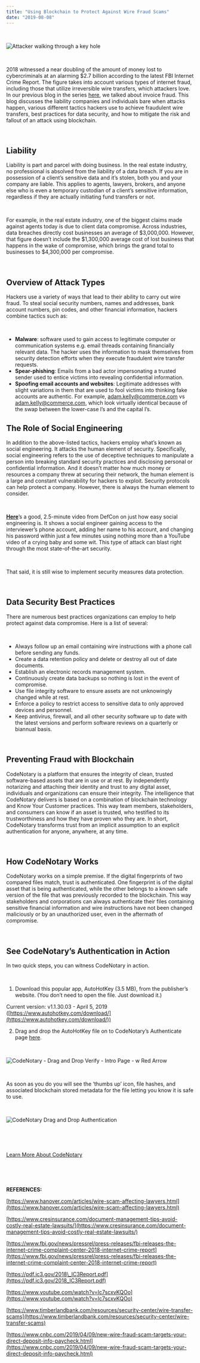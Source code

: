 ```yaml
---
title: "Using Blockchain to Protect Against Wire Fraud Scams"
date: "2019-08-08"
---
```


 

![Attacker walking through a key hole](/images/blog/Attacker-walking-through-a-key-hole-300x169.jpg)

 

2018 witnessed a near doubling of the amount of money lost to cybercriminals at an alarming $2.7 billion according to the latest FBI Internet Crime Report. The figure takes into account various types of internet fraud, including those that utilize irreversible wire transfers, which attackers love. In our previous blog in the series [here](https://www.codenotary.io/protecting-against-120mm-invoice-scam-loss-using-blockchain/), we talked about invoice fraud. This blog discusses the liability companies and individuals bare when attacks happen, various different tactics hackers use to achieve fraudulent wire transfers, best practices for data security, and how to mitigate the risk and fallout of an attack using blockchain.

 

## **Liability**

Liability is part and parcel with doing business. In the real estate industry, no professional is absolved from the liability of a data breach. If you are in possession of a client’s sensitive data and it’s stolen, both you and your company are liable. This applies to agents, lawyers, brokers, and anyone else who is even a temporary custodian of a client’s sensitive information, regardless if they are actually initiating fund transfers or not. 

 

For example, in the real estate industry, one of the biggest claims made against agents today is due to client data compromise. Across industries, data breaches directly cost businesses an average of $3,000,000. However, that figure doesn’t include the $1,300,000 average cost of lost business that happens in the wake of compromise, which brings the grand total to businesses to $4,300,000 per compromise.

 

## **Overview of Attack Types** 

Hackers use a variety of ways that lead to their ability to carry out wire fraud. To steal social security numbers, names and addresses, bank account numbers, pin codes, and other financial information, hackers combine tactics such as:

 

- **Malware**: software used to gain access to legitimate computer or communication systems e.g. email threads containing financially relevant data. The hacker uses the information to mask themselves from security detection efforts when they execute fraudulent wire transfer requests. 
- **Spear-phishing**: Emails from a bad actor impersonating a trusted sender used to entice victims into revealing confidential information. 
- **Spoofing email accounts and websites**: Legitimate addresses with slight variations in them that are used to fool victims into thinking fake accounts are authentic. For example, [adam.kelly@commerce.com](mailto:adam.kelly@commerce.com) vs [adam.keIIy@commerce.com](mailto:adam.keIIy@commerce.com), which look virtually identical because of the swap between the lower-case l’s and the capital I’s. 

## **The Role of Social Engineering**

In addition to the above-listed tactics, hackers employ what’s known as social engineering. It attacks the human element of security. Specifically, social engineering refers to the use of deceptive techniques to manipulate a person into breaking standard security practices and disclosing personal or confidential information. And it doesn’t matter how much money or resources a company threw at securing their network, the human element is a large and constant vulnerability for hackers to exploit. Security protocols can help protect a company. However, there is always the human element to consider. 

 

**[Here](https://www.youtube.com/watch?v=lc7scxvKQOo)**’s a good, 2.5-minute video from DefCon on just how easy social engineering is. It shows a social engineer gaining access to the interviewer’s phone account, adding her name to his account, and changing his password within just a few minutes using nothing more than a YouTube video of a crying baby and some wit. This type of attack can blast right through the most state-of-the-art security. 

 

That said, it is still wise to implement security measures data protection. 

 

## **Data Security Best Practices**

There are numerous best practices organizations can employ to help protect against data compromise. Here is a list of several:

 

- Always follow up an email containing wire instructions with a phone call before sending any funds. 
- Create a data retention policy and delete or destroy all out of date documents.
- Establish an electronic records management system.
- Continuously create data backups so nothing is lost in the event of compromise.
- Use file integrity software to ensure assets are not unknowingly changed while at rest.
- Enforce a policy to restrict access to sensitive data to only approved devices and personnel.
- Keep antivirus, firewall, and all other security software up to date with the latest versions and perform software reviews on a quarterly or biannual basis. 

 

## **Preventing Fraud with Blockchain**

CodeNotary is a platform that ensures the integrity of clean, trusted software-based assets that are in use or at rest. By independently notarizing and attaching their identity and trust to any digital asset, individuals and organizations can ensure their integrity. The intelligence that CodeNotary delivers is based on a combination of blockchain technology and Know Your Customer practices. This way team members, stakeholders, and consumers can know if an asset is trusted, who testified to its trustworthiness and how they have proven who they are. In short, CodeNotary transforms trust from an implicit assumption to an explicit authentication for anyone, anywhere, at any time. 

 

## **How CodeNotary Works**

CodeNotary works on a simple premise. If the digital fingerprints of two compared files match, trust is authenticated. One fingerprint is of the digital asset that is being authenticated, while the other belongs to a known safe version of the file that was previously recorded to the blockchain. This way stakeholders and corporations can always authenticate their files containing sensitive financial information and wire instructions have not been changed maliciously or by an unauthorized user, even in the aftermath of compromise. 

 

## **See CodeNotary’s Authentication in Action**

In two quick steps, you can witness CodeNotary in action.

 

1. Download this popular app, AutoHotKey (3.5 MB), from the publisher’s website. (You don’t need to open the file. Just download it.)

 Current version: v1.1.30.03 - April 5, 2019 ([https://www.autohotkey.com/download/](https://www.autohotkey.com/download/))

 2. Drag and drop the AutoHotKey file on to CodeNotary’s Authenticate page [here](https://authenticate.codenotary.io).

 

![CodeNotary - Drag and Drop Verify - Intro Page - w Red Arrow](/images/blog/CodeNotary-Drag-and-Drop-Verify-Intro-Page-w-Red-Arrow-300x242.png)

 

As soon as you do you will see the ‘thumbs up’ icon, file hashes, and associated blockchain stored metadata for the file letting you know it is safe to use. 

 

![CodeNotary Drag and Drop Authentication](/images/blog/Screenshot-2019-08-08-11.32.44-300x211.png)

 

 

[Learn More About CodeNotary](https://codenotary.io)

 

 

**REFERENCES:**

[https://www.hanover.com/articles/wire-scam-affecting-lawyers.html](https://www.hanover.com/articles/wire-scam-affecting-lawyers.html)

[https://www.cresinsurance.com/document-management-tips-avoid-costly-real-estate-lawsuits/](https://www.cresinsurance.com/document-management-tips-avoid-costly-real-estate-lawsuits/)

[https://www.fbi.gov/news/pressrel/press-releases/fbi-releases-the-internet-crime-complaint-center-2018-internet-crime-report](https://www.fbi.gov/news/pressrel/press-releases/fbi-releases-the-internet-crime-complaint-center-2018-internet-crime-report)

[https://pdf.ic3.gov/2018\_IC3Report.pdf](https://pdf.ic3.gov/2018_IC3Report.pdf)

[https://www.youtube.com/watch?v=lc7scxvKQOo](https://www.youtube.com/watch?v=lc7scxvKQOo)

[https://www.timberlandbank.com/resources/security-center/wire-transfer-scams](https://www.timberlandbank.com/resources/security-center/wire-transfer-scams)

[https://www.cnbc.com/2019/04/09/new-wire-fraud-scam-targets-your-direct-deposit-info-paycheck.html](https://www.cnbc.com/2019/04/09/new-wire-fraud-scam-targets-your-direct-deposit-info-paycheck.html)
